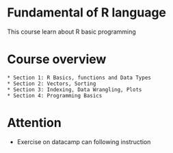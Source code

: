 # Fundamental of R language

This course learn about R basic programming 

# Course overview
    * Section 1: R Basics, functions and Data Types
    * Section 2: Vectors, Sorting
    * Section 3: Indexing, Data Wrangling, Plots
    * Section 4: Programming Basics

# Attention
* Exercise on datacamp can following instruction